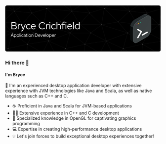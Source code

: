 ![Header](./header.png)
### Hi there 👋
#### I'm Bryce

🚀 I'm an experienced desktop application developer with extensive experience with JVM technologies like Java and Scala, as well as native languages such as C++ and C.

- ☕ Proficient in Java and Scala for JVM-based applications 
- 🧑‍💻 Extensive experience in C++ and C development 
- 🎨 Specialized knowledge in OpenGL for captivating graphics programming
- 💻 Expertise in creating high-performance desktop applications 
- 💡 Let's join forces to build exceptional desktop experiences together!
